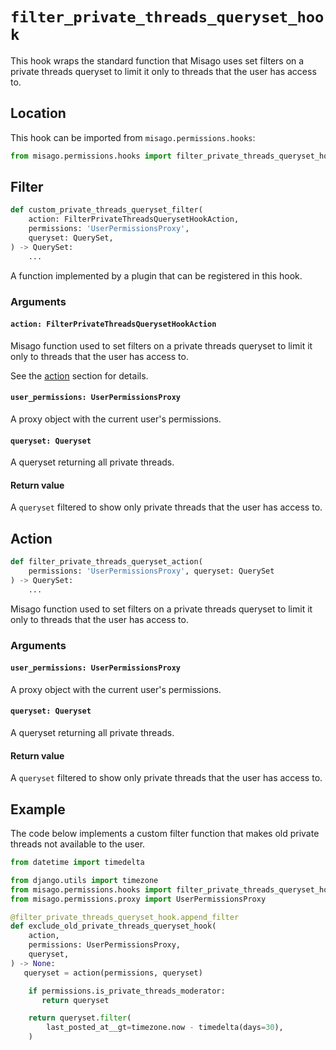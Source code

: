 # `filter_private_threads_queryset_hook`

This hook wraps the standard function that Misago uses set filters on a private threads queryset to limit it only to threads that the user has access to.


## Location

This hook can be imported from `misago.permissions.hooks`:

```python
from misago.permissions.hooks import filter_private_threads_queryset_hook
```


## Filter

```python
def custom_private_threads_queryset_filter(
    action: FilterPrivateThreadsQuerysetHookAction,
    permissions: 'UserPermissionsProxy',
    queryset: QuerySet,
) -> QuerySet:
    ...
```

A function implemented by a plugin that can be registered in this hook.


### Arguments

#### `action: FilterPrivateThreadsQuerysetHookAction`

Misago function used to set filters on a private threads queryset to limit it only to threads that the user has access to.

See the [action](#action) section for details.


#### `user_permissions: UserPermissionsProxy`

A proxy object with the current user's permissions.


#### `queryset: Queryset`

A queryset returning all private threads.


#### Return value

A `queryset` filtered to show only private threads that the user has access to.


## Action

```python
def filter_private_threads_queryset_action(
    permissions: 'UserPermissionsProxy', queryset: QuerySet
) -> QuerySet:
    ...
```

Misago function used to set filters on a private threads queryset to limit it only to threads that the user has access to.


### Arguments

#### `user_permissions: UserPermissionsProxy`

A proxy object with the current user's permissions.


#### `queryset: Queryset`

A queryset returning all private threads.


#### Return value

A `queryset` filtered to show only private threads that the user has access to.


## Example

The code below implements a custom filter function that makes old private threads not available to the user.

```python
from datetime import timedelta

from django.utils import timezone
from misago.permissions.hooks import filter_private_threads_queryset_hook
from misago.permissions.proxy import UserPermissionsProxy

@filter_private_threads_queryset_hook.append_filter
def exclude_old_private_threads_queryset_hook(
    action,
    permissions: UserPermissionsProxy,
    queryset,
) -> None:
   queryset = action(permissions, queryset)

    if permissions.is_private_threads_moderator:
       return queryset

    return queryset.filter(
        last_posted_at__gt=timezone.now - timedelta(days=30),
    )
```